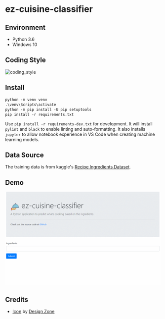 # ez-cuisine-classifier

## Environment

- Python 3.6
- Windows 10

## Coding Style

![coding_style](https://img.shields.io/badge/code%20style-black-000000.svg)

## Install

    python -m venv venv
    .\venv\Scripts\activate
    python -m pip install -U pip setuptools
    pip install -r requirements.txt

Use `pip install -r requirements-dev.txt` for development.
It will install `pylint` and `black` to enable linting and auto-formatting.
It also installs `jupyter` to allow notebook experience in VS Code when creating machine learning models.

## Data Source

The training data is from kaggle's [Recipe Ingredients Dataset](https://www.kaggle.com/kaggle/recipe-ingredients-dataset).

## Demo

![watch](demo.gif)

## Credits

- [Icon](https://iconstore.co/icons/cafes-vector-icon-set/) by [Design Zone](https://iconstore.co/author/design-zone/)
